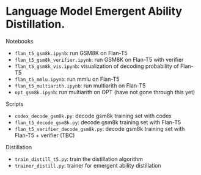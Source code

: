 # Language Model Emergent Ability Distillation. 

Notebooks 
* `flan_t5_gsm8k.ipynb`: run GSM8K on Flan-T5
* `flan_t5_gsm8k_verifier.ipynb`: run GSM8K on Flan-T5 with verifier
* `flan_t5_gsm8k_vis.ipynb`: visualization of decoding probability of Flan-T5
* `flan_t5_mmlu.ipynb`: run mmlu on Flan-T5
* `flan_t5_multiarith.ipynb`: run multiarith on Flan-T5
* `opt_gsm8k.ipynb`: run multiarith on OPT (have not gone through this yet)

Scripts
* `codex_decode_gsm8k.py`: decode gsm8k training set with codex
* `flan_t5_decode_gsm8k.py`: decode gsm8k training set with Flan-T5
* `flan_t5_verifier_decode_gsm8k.py`: decode gsm8k training set with Flan-T5 + verifier (TBC)

Distillation 
* `train_distill_t5.py`: train the distillation algorithm 
* `trainer_distill.py`: trainer for emergent ability distillation 